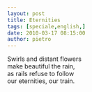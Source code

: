 ```yaml
---
layout: post
title: Eternities
tags: [speciale,english,]
date: 2010-03-17 08:15:00
author: pietro
---
```

Swirls and distant flowers<br/>make beautiful the rain,<br/>as rails refuse to follow<br/>our eternities, our train.
